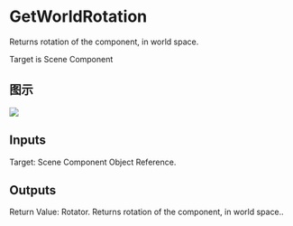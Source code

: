 # GetWorldRotation

Returns rotation of the component, in world space.

Target is Scene Component

## 图示

![]($-20221218-21151985.png)

## Inputs

Target: Scene Component Object Reference.  

## Outputs

Return Value: Rotator. Returns rotation of the component, in world space..

